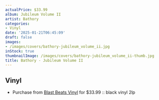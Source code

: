 ```yaml
---
actualPrice: $33.99
album: Jubileum Volume II
artist: Bathory
categories:
- Vinyl
date: '2025-01-21T06:45:09'
draft: false
images:
- /images/covers/bathory-jubileum_volume_ii.jpg
inStock: true
thumbnailImage: /images/covers/bathory-jubileum_volume_ii-thumb.jpg
title: Bathory - Jubileum Volume II
---
```


## Vinyl
* Purchase from [Blast Beats Vinyl](https://blastbeatsvinyl.com/products/bathory-jubileum-volume-ii-dlp-black-vinyl-2lp) for $33.99 :: black vinyl 2lp
